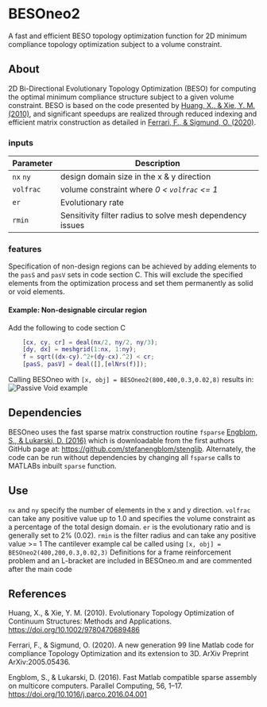 # BESOneo2
A fast and efficient BESO topology optimization function for 2D minimum compliance topology optimization subject to a volume constraint.

## About

2D Bi-Directional Evolutionary Topology Optimization (BESO) for computing the optimal minimum compliance structure subject to a given volume constraint. BESO is based on the code presented by [Huang, X., & Xie, Y. M. (2010)](https://doi.org/10.1002/9780470689486), and significant speedups are realized through reduced indexing and efficient matrix construction as detailed in [Ferrari, F., & Sigmund, O. (2020)](https://doi.org/10.1007/s00158-020-02629-w).

### inputs
Parameter | Description
--------|-------
`nx` `ny` | design domain size in the x & y direction
`volfrac` | volume constraint where *0 < `volfrac` <= 1*
`er` | Evolutionary rate
`rmin` | Sensitivity filter radius to solve mesh dependency issues

### features

Specification of non-design regions can be achieved by adding elements to the `pasS` and `pasV` sets in code section C. This will exclude the specified elements from the optimization process and set them permanently as solid or void elements.

#### Example: Non-designable circular region
Add the following to code section C
```matlab
    [cx, cy, cr] = deal(nx/2, ny/2, ny/3);
    [dy, dx] = meshgrid(1:nx, 1:ny);
    f = sqrt((dx-cy).^2+(dy-cx).^2) < cr;
    [pasS, pasV] = deal([],[elNrs(f)]);
```
Calling BESOneo with `[x, obj] = BESOneo2(800,400,0.3,0.02,8)` results in:
![Passive Void example](https://octodex.github.com/images/yaktocat.png)

## Dependencies

BESOneo uses the fast sparse matrix construction routine `fsparse` [Engblom, S., & Lukarski, D. (2016)](https://doi.org/10.1016/j.parco.2016.04.001) which is downloadable from the first authors GitHub page at: https://github.com/stefanengblom/stenglib.
Alternately, the code can be run without dependencies by changing all `fsparse` calls to MATLABs inbuilt `sparse` function.

## Use

`nx` and `ny` specify the number of elements in the x and y direction. `volfrac` can take any positive value up to 1.0 and specifies the volume constraint as a percentage of the total design domain. `er` is the evolutionary ratio and is generally set to 2% (0.02). `rmin` is the filter radius and can take any positive value >= 1
The cantilever example cal be called using `[x, obj] = BESOneo2(400,200,0.3,0.02,3)`
Definitions for a frame reinforcement problem and an L-bracket are included in BESOneo.m and are commented after the main code

## References

Huang, X., & Xie, Y. M. (2010). Evolutionary Topology Optimization of Continuum Structures: Methods and Applications. https://doi.org/10.1002/9780470689486

Ferrari, F., & Sigmund, O. (2020). A new generation 99 line Matlab code for compliance Topology Optimization and its extension to 3D. ArXiv Preprint ArXiv:2005.05436.

Engblom, S., & Lukarski, D. (2016). Fast Matlab compatible sparse assembly on multicore computers. Parallel Computing, 56, 1–17. https://doi.org/10.1016/j.parco.2016.04.001

